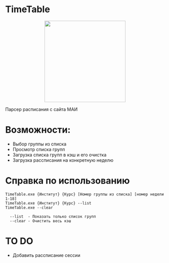 # TimeTable
<p align="center">
<img width="256" height="256" src="https://i.ibb.co/hBq3MfS/2022-10-11-195636745.png">
<p align="center">

Парсер расписания с сайта МАИ

# Возможности:

- Выбор группы из списка
- Просмотр списка групп
- Загрузка списка групп в кэш и его очистка
- Загрузка рассписания на конкретную неделю

# Справка по использованию

```
TimeTable.exe {Институт} {Курс} [Номер группы из списка] [номер недели 1-18]
TimeTable.exe {Институт} {Курс} --list
TimeTable.exe --clear

  --list  - Показать только список групп
  --clear - Очистить весь кэш
```

# TO DO

- Добавить рассписание сессии

